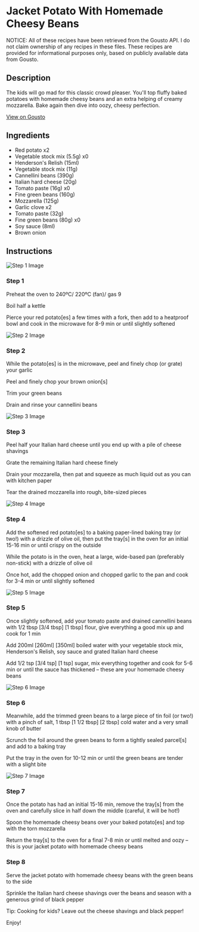 # Jacket Potato With Homemade Cheesy Beans

NOTICE: All of these recipes have been retrieved from the Gousto API. I do not claim ownership of any recipes in these files. These recipes are provided for informational purposes only, based on publicly available data from Gousto.

## Description

The kids will go mad for this classic crowd pleaser. You'll top fluffy baked potatoes with homemade cheesy beans and an extra helping of creamy mozzarella. Bake again then dive into oozy, cheesy perfection.

[View on Gousto](https://www.gousto.co.uk/recipes/cookbook/jacket-potatoes-with-homemade-cheesy-beans)

## Ingredients

- Red potato x2
- Vegetable stock mix (5.5g) x0
- Henderson's Relish (15ml)
- Vegetable stock mix (11g)
- Cannellini beans (390g)
- Italian hard cheese (20g)
- Tomato paste (16g) x0
- Fine green beans (160g)
- Mozzarella (125g)
- Garlic clove x2
- Tomato paste (32g)
- Fine green beans (80g) x0
- Soy sauce (8ml)
- Brown onion

## Instructions

![Step 1 Image](https://production-media.gousto.co.uk/cms/recipe-step-image/Step-1-copy-4-1688738007057-x200.jpg)

### Step 1

Preheat the oven to 240ºC/ 220ºC (fan)/ gas 9

Boil half a kettle

Pierce your red potato[es] a few times with a fork, then add to a heatproof bowl and cook in the microwave for 8-9 min or until slightly softened

![Step 2 Image](https://production-media.gousto.co.uk/cms/recipe-step-image/Step-2-copy-4-1688738010594-x200.jpg)

### Step 2

While the potato[es] is in the microwave, peel and finely chop (or grate) your garlic

Peel and finely chop your brown onion[s]

Trim your green beans

Drain and rinse your cannellini beans

![Step 3 Image](https://production-media.gousto.co.uk/cms/recipe-step-image/Step-3-copy-4-1688738017507-x200.jpg)

### Step 3

Peel half your Italian hard cheese until you end up with a pile of cheese shavings

Grate the remaining Italian hard cheese finely

Drain your mozzarella, then pat and squeeze as much liquid out as you can with kitchen paper

Tear the drained mozzarella into rough, bite-sized pieces

![Step 4 Image](https://production-media.gousto.co.uk/cms/recipe-step-image/Step-4-copy-4-1688738021739-x200.jpg)

### Step 4

Add the softened red potato[es] to a baking paper-lined baking tray (or two!) with a drizzle of olive oil, then put the tray[s] in the oven for an initial 15-16 min or until crispy on the outside

While the potato is in the oven, heat a large, wide-based pan (preferably non-stick) with a drizzle of olive oil

Once hot, add the chopped onion and chopped garlic to the pan and cook for 3-4 min or until slightly softened

![Step 5 Image](https://production-media.gousto.co.uk/cms/recipe-step-image/Step-5-copy-4-1688738025426-x200.jpg)

### Step 5

Once slightly softened, add your tomato paste and drained cannellini beans with 1/2 tbsp <span class="text-purple">[3/4 tbsp]</span> <span class="text-danger">[1 tbsp]</span> flour, give everything a good mix up and cook for 1 min

Add 200ml <span class="text-purple">[260ml]</span><span class="text-danger"> [350ml] </span>boiled water with your vegetable stock mix, Henderson's Relish, soy sauce and grated Italian hard cheese

Add 1/2 tsp <span class="text-purple">[3/4 tsp]</span> <span class="text-danger">[1 tsp] </span>sugar, mix everything together and cook for 5-6 min or until the sauce has thickened – these are your homemade cheesy beans

![Step 6 Image](https://production-media.gousto.co.uk/cms/recipe-step-image/Step-6-copy-4-1688738029077-x200.jpg)

### Step 6

Meanwhile, add the trimmed green beans to a large piece of tin foil (or two!) with a pinch of salt, 1 tbsp <span class="text-purple">[1 1/2 tbsp]</span> <span class="text-danger">[2 tbsp] </span>cold water and a very small knob of butter

Scrunch the foil around the green beans to form a tightly sealed parcel[s] and add to a baking tray

Put the tray in the oven for 10-12 min or until the green beans are tender with a slight bite

![Step 7 Image](https://production-media.gousto.co.uk/cms/recipe-step-image/Step-7-copy-4-1688738032673-x200.jpg)

### Step 7

Once the potato has had an initial 15-16 min, remove the tray[s] from the oven and carefully slice in half down the middle (careful, it will be hot!)

Spoon the homemade cheesy beans over your baked potato[es] and top with the torn mozzarella

Return the tray[s] to the oven for a final 7-8 min or until melted and oozy – this is your jacket potato with homemade cheesy beans

### Step 8

Serve the jacket potato with homemade cheesy beans with the green beans to the side

Sprinkle the Italian hard cheese shavings over the beans and season with a generous grind of black pepper

<span class="text-danger">Tip: Cooking for kids? Leave out the cheese shavings and black pepper!</span>

Enjoy!

